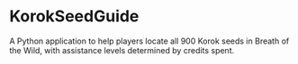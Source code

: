 # KorokSeedGuide
A Python application to help players locate all 900 Korok seeds in Breath of the Wild, with assistance levels determined by credits spent.
